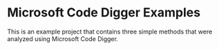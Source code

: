 Microsoft Code Digger Examples
===========================

This is an example project that contains three simple methods that were analyzed using Microsoft Code Digger.
